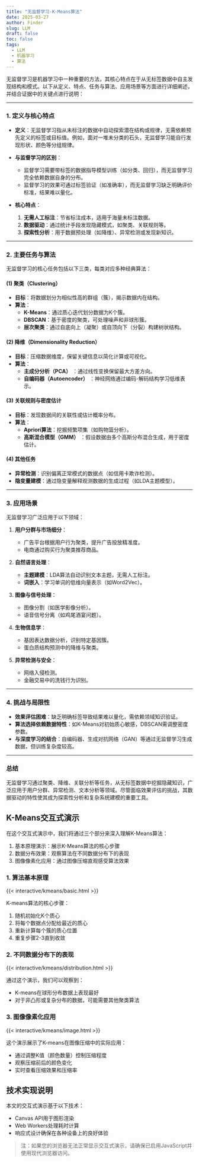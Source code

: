 ```yaml
---
title: "无监督学习-K-Means算法"
date: 2025-03-27
author: Finder
slug: LLM
draft: false
toc: false
tags: 
  - LLM
  - 机器学习
  - 算法
---
```


无监督学习是机器学习中一种重要的方法，其核心特点在于从无标签数据中自主发现结构和模式。以下从定义、特点、任务与算法、应用场景等方面进行详细阐述，并结合证据中的关键点进行说明：

---

### **1. 定义与核心特点**
- **定义**：无监督学习指从未标注的数据中自动探索潜在结构或规律，无需依赖预先定义的标签或目标值。例如，面对一堆未分类的石头，无监督学习能自行发现形状、颜色等分组规律。
- **与监督学习的区别**：
  - 监督学习需要带标签的数据指导模型训练（如分类、回归），而无监督学习完全依赖数据自身的分布。
  - 监督学习的效果可通过标签验证（如准确率），而无监督学习缺乏明确评价标准，结果难以量化。

- **核心特点**：
  1. **无需人工标注**：节省标注成本，适用于海量未标注数据。
  2. **数据驱动**：通过统计手段发现隐藏模式，如聚类、关联规则等。
  3. **探索性分析**：用于数据预处理（如降维）、异常检测或发现新知识。

---

### **2. 主要任务与算法**
无监督学习的核心任务包括以下三类，每类对应多种经典算法：

#### **(1) 聚类（Clustering）**
- **目标**：将数据划分为相似性高的群组（簇），揭示数据内在结构。
- **算法**：
  - **K-Means**：通过质心迭代划分数据为K个簇。
  - **DBSCAN**：基于密度的聚类，可处理噪声和非球形簇。
  - **层次聚类**：通过自底向上（凝聚）或自顶向下（分裂）构建树状结构。

#### **(2) 降维（Dimensionality Reduction）**
- **目标**：压缩数据维度，保留关键信息以简化计算或可视化。
- **算法**：
  - **主成分分析（PCA）** ：通过线性变换保留最大方差方向。
  - **自编码器（Autoencoder）** ：神经网络通过编码-解码结构学习低维表示。

#### **(3) 关联规则与密度估计**
- **目标**：发现数据间的关联性或估计概率分布。
- **算法**：
  - **Apriori算法**：挖掘频繁项集（如购物篮分析）。
  - **高斯混合模型（GMM）** ：假设数据由多个高斯分布混合生成，用于密度估计。

#### **(4) 其他任务**
- **异常检测**：识别偏离正常模式的数据点（如信用卡欺诈检测）。
- **隐变量建模**：通过隐变量解释观测数据的生成过程（如LDA主题模型）。

---

### **3. 应用场景**
无监督学习广泛应用于以下领域：
1. **用户分群与市场细分**：
   - 广告平台根据用户行为聚类，提升广告投放精准度。
   - 电商通过购买行为聚类推荐商品。

2. **自然语言处理**：
   - **主题建模**：LDA算法自动识别文本主题，无需人工标注。
   - **词嵌入**：学习单词的低维向量表示（如Word2Vec）。

3. **图像与信号处理**：
   - 图像分割（如医学影像分析）。
   - 语音信号分离（如鸡尾酒宴问题）。

4. **生物信息学**：
   - 基因表达数据分析，识别特定基因簇。
   - 蛋白质结构预测中的降维与聚类。

5. **异常检测与安全**：
   - 网络入侵检测。
   - 金融交易中的洗钱行为识别。

---

### **4. 挑战与局限性**
- **效果评估困难**：缺乏明确标签导致结果难以量化，需依赖领域知识验证。
- **算法选择依赖数据特性**：如K-Means对初始质心敏感，DBSCAN需调整密度参数。
- **与深度学习的结合**：自编码器、生成对抗网络（GAN）等通过无监督学习生成数据，但训练复杂度较高。

---

### **总结**
无监督学习通过聚类、降维、关联分析等任务，从无标签数据中挖掘隐藏知识，广泛应用于用户分群、异常检测、文本分析等领域。尽管面临效果评估的挑战，其数据驱动的特性使其成为探索性分析和复杂系统建模的重要工具。

## K-Means交互式演示

在这个交互式演示中，我们将通过三个部分来深入理解K-Means算法：

1. 基本原理演示：展示K-Means算法的核心步骤
2. 数据分布效果：观察算法在不同数据分布下的表现
3. 图像像素化应用：通过图像压缩直观感受算法效果

### 1. 算法基本原理

{{< interactive/kmeans/basic.html >}}

K-means算法的核心步骤：
1. 随机初始化K个质心
2. 将每个数据点分配给最近的质心
3. 重新计算每个簇的质心位置
4. 重复步骤2-3直到收敛

### 2. 不同数据分布下的表现

{{< interactive/kmeans/distribution.html >}}

通过这个演示，我们可以观察到：
- K-means在球形分布数据上表现最好
- 对于非凸形或复杂分布的数据，可能需要其他聚类算法

### 3. 图像像素化应用

{{< interactive/kmeans/image.html >}}

这个演示展示了K-means在图像压缩中的实际应用：
- 通过调整K值（颜色数量）控制压缩程度
- 观察压缩前后的颜色变化
- 实时查看压缩效果和压缩率

## 技术实现说明

本文的交互式演示基于以下技术：
- Canvas API用于图形渲染
- Web Workers处理耗时计算
- 响应式设计确保在各种设备上的良好体验

> 注：如果您的浏览器无法正常显示交互式演示，请确保已启用JavaScript并使用现代浏览器访问。